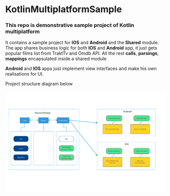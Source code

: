 # KotlinMultiplatformSample

### This repo is demonstrative sample project of **Kotlin** multiplatform

It contains a sample project for **IOS** and **Android** and the **Shared** module.
The app shares business logic for both **IOS** and **Android** app, it just gets popular films list from TraktTv and Omdb API.
All the rest **calls**, **parsings**, **mappings** encapsulated inside a shared module

**Android** and **IOS** apps just implement view interfaces and make his own realisations for UI.

Project structure diagram below

![](diagram/structure.png)


